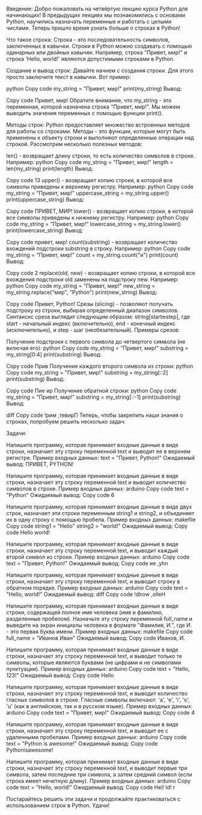 Введение:
Добро пожаловать на четвёртую лекцию курса Python для начинающих! В предыдущих лекциях мы познакомились с основами Python, научились назначать переменные и работать с целыми числами. Теперь пришло время узнать больше о строках в Python!

Что такое строка:
Строка - это последовательность символов, заключенных в кавычки. Строки в Python можно создавать с помощью одинарных или двойных кавычек. Например, строка "Привет, мир!" и строка 'Hello, world!' являются допустимыми строками в Python.

Создание и вывод строк:
Давайте начнем с создания строки. Для этого просто заключите текст в кавычки. Вот пример:

python
Copy code
my_string = "Привет, мир!"
print(my_string)
Вывод:

Copy code
Привет, мир!
Обратите внимание, что my_string - это переменная, которой назначена строка "Привет, мир!". Мы можем выводить значения переменных с помощью функции print().

Методы строк:
Python предоставляет множество встроенных методов для работы со строками. Методы - это функции, которые могут быть применены к объекту строки и выполняют определенные операции над строкой. Рассмотрим несколько полезных методов:

len() - возвращает длину строки, то есть количество символов в строке. Например:
python
Copy code
my_string = "Привет, мир!"
length = len(my_string)
print(length)
Вывод:

Copy code
13
upper() - возвращает копию строки, в которой все символы приведены к верхнему регистру. Например:
python
Copy code
my_string = "Привет, мир!"
uppercase_string = my_string.upper()
print(uppercase_string)
Вывод:

Copy code
ПРИВЕТ, МИР!
lower() - возвращает копию строки, в которой все символы приведены к нижнему регистру. Например:
python
Copy code
my_string = "Привет, мир!"
lowercase_string = my_string.lower()
print(lowercase_string)
Вывод:

Copy code
привет, мир!
count(substring) - возвращает количество вхождений подстроки substring в строку. Например:
python
Copy code
my_string = "Привет, мир!"
count = my_string.count("и")
print(count)
Вывод:

Copy code
2
replace(old, new) - возвращает копию строки, в которой все вхождения подстроки old заменены на подстроку new. Например:
python
Copy code
my_string = "Привет, мир!"
new_string = my_string.replace("мир", "Python")
print(new_string)
Вывод:

Copy code
Привет, Python!
Срезы (slicing) - позволяют получать подстроку из строки, выбирая определенный диапазон символов. Синтаксис среза выглядит следующим образом: string[start:end:step], где start - начальный индекс (включительно), end - конечный индекс (исключительно), и step - шаг (необязательный).
Примеры срезов:

Получение подстроки с первого символа до четвертого символа (не включая его):
python
Copy code
my_string = "Привет, мир!"
substring = my_string[0:4]
print(substring)
Вывод:

Copy code
Прив
Получение каждого второго символа из строки:
python
Copy code
my_string = "Привет, мир!"
substring = my_string[::2]
print(substring)
Вывод:

Copy code
Пие ир
Получение обратной строки:
python
Copy code
my_string = "Привет, мир!"
substring = my_string[::-1]
print(substring)
Вывод:

diff
Copy code
!рим ,тевирП
Теперь, чтобы закрепить наши знания о строках, попробуем решить несколько задач:

Задачи:

Напишите программу, которая принимает входные данные в виде строки, назначает эту строку переменной text и выводит ее в верхнем регистре.
Пример входных данных:
text = "Привет, Python!"
Ожидаемый вывод:
ПРИВЕТ, PYTHON!

Напишите программу, которая принимает входные данные в виде строки, назначает эту строку переменной text и выводит количество символов в строке.
Пример входных данных:
arduino
Copy code
text = "Python"
Ожидаемый вывод:
Copy code
6

Напишите программу, которая принимает входные данные в виде двух строк, назначает эти строки переменным string1 и string2, и объединяет их в одну строку с помощью пробела.
Пример входных данных:
makefile
Copy code
string1 = "Hello"
string2 = "world!"
Ожидаемый вывод:
Copy code
Hello world!

Напишите программу, которая принимает входные данные в виде строки, назначает эту строку переменной text, и выводит каждый второй символ из строки.
Пример входных данных:
arduino
Copy code
text = "Привет, Python!"
Ожидаемый вывод:
Copy code
ие ,yhn

Напишите программу, которая принимает входные данные в виде строки, назначает эту строку переменной text, и выводит строку в обратном порядке.
Пример входных данных:
arduino
Copy code
text = "Hello, world!"
Ожидаемый вывод:
diff
Copy code
!dlrow ,olleH

Напишите программу, которая принимает входные данные в виде строки, содержащей полное имя человека (имя и фамилию, разделенные пробелом). Назначьте эту строку переменной full_name и выведите на экран инициалы человека в формате "Фамилия, И.", где И. - это первая буква имени.
Пример входных данных:
makefile
Copy code
full_name = "Иванов Иван"
Ожидаемый вывод:
Copy code
Иванов, И.

Напишите программу, которая принимает входные данные в виде строки, назначает эту строку переменной text, и выводит только те символы, которые являются буквами (не цифрами и не символами пунктуации).
Пример входных данных:
arduino
Copy code
text = "Hello, 123!"
Ожидаемый вывод:
Copy code
Hello

Напишите программу, которая принимает входные данные в виде строки, назначает эту строку переменной text, и выводит количество гласных символов в строке. Гласные символы включают: 'a', 'e', 'i', 'o', 'u' (как в английском, так и в русском языке).
Пример входных данных:
arduino
Copy code
text = "Привет, мир!"
Ожидаемый вывод:
Copy code
4

Напишите программу, которая принимает входные данные в виде строки, назначает эту строку переменной text, и выводит ее с удаленными пробелами.
Пример входных данных:
arduino
Copy code
text = "Python is awesome!"
Ожидаемый вывод:
Copy code
Pythonisawesome!

Напишите программу, которая принимает входные данные в виде строки, назначает эту строку переменной text, и выводит первые три символа, затем последние три символа, а затем средний символ (если строка имеет нечетную длину).
Пример входных данных:
arduino
Copy code
text = "Hello, world!"
Ожидаемый вывод:
Copy code
Hel!
ld!
r

Постарайтесь решить эти задачи и продолжайте практиковаться с использованием строк в Python. Удачи!

